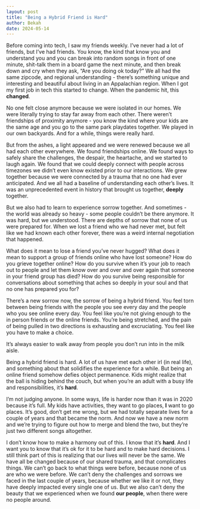 ```yaml
---
layout: post
title: "Being a Hybrid Friend is Hard"
author: Bekah
date: 2024-05-14
---
```


Before coming into tech, I saw my friends weekly. I’ve never had a lot of friends, but I’ve had friends. You know, the kind that know you and understand you and you can break into random songs in front of one minute, shit-talk them in a board game the next minute, and then break down and cry when they ask, “Are you doing ok today?” We all had the same zipcode, and regional understanding - there’s something unique and interesting and beautiful about living in an Appalachian region. When I got my first job in tech this started to change. When the pandemic hit, this **changed**.

No one felt close anymore because we were isolated in our homes. We were literally trying to stay far away from each other. There weren’t friendships of proximity anymore - you know the kind where your kids are the same age and you go to the same park playdates together. We played in our own backyards. And for a while, things were really hard. 

But from the ashes, a light appeared and we were renewed because we all had each other everywhere. We found friendships online. We found ways to safely share the challenges, the despair, the heartache, and we started to laugh again. We found that we could deeply connect with people across timezones we didn’t even know existed prior to our interactions. We grew together because we were connected by a trauma that no one had ever anticipated. And we all had a baseline of understanding each other’s lives. It was an unprecedented event in history that brought us together, **deeply** together.

But we also had to learn to experience sorrow together. And sometimes - the world was already so heavy - some people couldn’t be there anymore. It was hard, but we understood. There are depths of sorrow that none of us were prepared for. When we lost a friend who we had never met, but felt like we had known each other forever, there was a weird internal negotiation that happened. 

What does it mean to lose a friend you’ve never hugged? What does it mean to support a group of friends online who have lost someone? How do you grieve together online? How do you survive when it’s your job to reach out to people and let them know over and over and over again that someone in your friend group has died? How do you survive being responsible for conversations about something that aches so deeply in your soul and that no one has prepared you for?

There’s a new sorrow now, the sorrow of being a hybrid friend. You feel torn between being friends with the people you see every day and the people who you see online every day. You feel like you’re not giving enough to the in person friends or the online friends. You’re being stretched, and the pain of being pulled in two directions is exhausting and excruciating. You feel like you have to make a choice. 

It’s always easier to walk away from people you don’t run into in the milk aisle. 

Being a hybrid friend is hard. A lot of us have met each other irl (in real life), and something about that solidifies the experience for a while. But being an online friend somehow defies object permanence. Kids might realize that the ball is hiding behind the couch, but when you’re an adult with a busy life and responsibilities, it’s **hard**. 

I’m not judging anyone. In some ways, life is harder now than it was in 2020 because it’s full. My kids have activities, they want to go places, **I** want to go places. It’s good, don’t get me wrong, but we had totally separate lives for a couple of years and that became the norm. And now we have a new norm and we’re trying to figure out how to merge and blend the two, but they’re just two different songs altogether.

I don’t know how to make a harmony out of this.  I know that it’s **hard**. And I want you to know that it’s ok for it to be hard and to make hard decisions. I still think part of this is realizing that our lives will never be the same. We have all be changed because of our shared trauma, and that complicates things. We can’t go back to what things were before, because none of us are who we were before. We can’t deny the challenges and sorrows we faced in the last couple of years, because whether we like it or not, they have deeply impacted every single one of us. But we also can’t deny the beauty that we experienced when we found **our people**, when there were no people around. 





